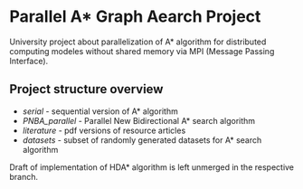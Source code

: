# Parallel A* Graph Aearch Project

University project about parallelization of A\* algorithm for distributed computing modeles
without shared memory via MPI (Message Passing Interface).

## Project structure overview
- *serial* - sequential version of A\* algorithm
- *PNBA_parallel* - Parallel New Bidirectional A\* search algorithm
- *literature* - pdf versions of resource articles
- *datasets* - subset of randomly generated datasets for A\* search algorithm

Draft of implementation of HDA\* algorithm is left unmerged in the respective branch.